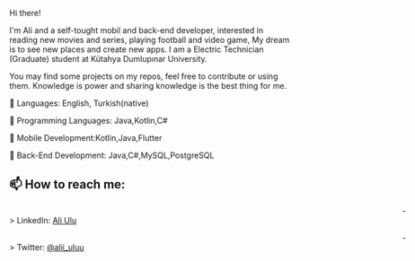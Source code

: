 Hi there!

I'm Ali and a self-tought mobil and back-end developer, interested in reading new movies and series, playing football and video game, My dream is to see new places and create new apps.
I am a Electric Technician (Graduate) student at Kütahya Dumlupınar University.

You may find some projects on my repos, feel free to contribute or using them. Knowledge is power and sharing knowledge is the best thing for me.


🚀 Languages: English, Turkish(native)

🚀 Programming Languages: Java,Kotlin,C#

🚀 Mobile Development:Kotlin,Java,Flutter

🚀 Back-End Development: Java,C#,MySQL,PostgreSQL


## 📫 How to reach me: <br>

<span style="margin-left:50em;" > -> LinkedIn:</span> <a href='https://www.linkedin.com/in/ali-ulu/'>Ali Ulu</a>

<span style="margin-left:50em;" > -> Twitter:</span> <a href='https://twitter.com/alii_uluu'>@alii_uluu</a>
